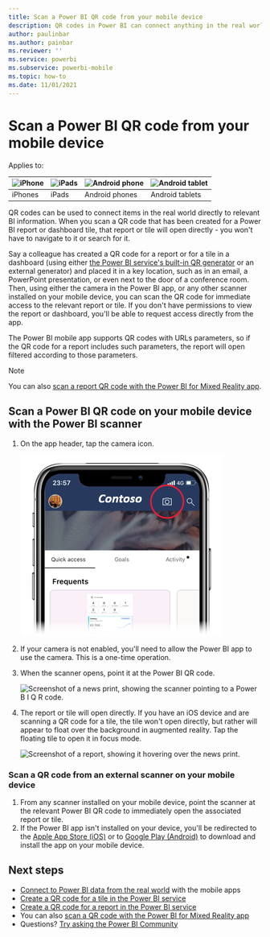 ```yaml
---
title: Scan a Power BI QR code from your mobile device
description: QR codes in Power BI can connect anything in the real world directly to related BI information in the Power BI mobile app for iPhones and Android devices.
author: paulinbar
ms.author: painbar
ms.reviewer: ''
ms.service: powerbi
ms.subservice: powerbi-mobile
ms.topic: how-to
ms.date: 11/01/2021
---
```

# Scan a Power BI QR code from your mobile device
Applies to:

| ![iPhone](./media/mobile-apps-qr-code/ios-logo-40-px.png) | ![iPads](./media/mobile-apps-qr-code/ios-logo-40-px.png) | ![Android phone](././media/mobile-apps-qr-code/android-logo-40-px.png) | ![Android tablet](././media/mobile-apps-qr-code/android-logo-40-px.png) |
|:--- |:--- |:--- |:--- |
|iPhones |iPads |Android phones |Android tablets |

QR codes can be used to connect items in the real world directly to relevant BI information. When you scan a QR code that has been created for a Power BI report or dashboard tile, that report or tile will open directly - you won't have to navigate to it or search for it.

Say a colleague has created a QR code for a report or for a tile in a dashboard (using either [the Power BI service's built-in QR generator](../../create-reports/service-create-qr-code-for-tile.md) or an external generator) and placed it in a key location, such as in an email, a PowerPoint presentation, or even next to the door of a conference room. Then, using either the camera in the Power BI app, or any other scanner installed on your mobile device, you can scan the QR code for immediate access to the relevant report or tile. If you don't have permissions to view the report or dashboard, you'll be able to request access directly from the app.

The Power BI mobile app supports QR codes with URLs parameters, so if the QR code for a report includes such parameters, the report will open filtered according to those parameters. 

> [!NOTE]
> You can also [scan a report QR code with the Power BI for Mixed Reality app](./mobile-hololens2-app.md#open-reports-with-qr-codes).

## Scan a Power BI QR code on your mobile device with the Power BI scanner

1. On the app header, tap the camera icon.

    ![Screenshot of the Power BI camera icon in the app header.](media/mobile-apps-qr-code/power-bi-camera.png)

2. If your camera is not enabled, you'll need to allow the Power BI app to use the camera. This is a one-time operation.
 
3. When the scanner opens, point it at the Power BI QR code.
   
    ![Screenshot of a news print, showing the scanner pointing to a Power B I Q R code.](media/mobile-apps-qr-code/power-bi-align-qr-code.png)
4. The report or tile will open directly. If you have an iOS device and are scanning a QR code for a tile, the tile won't open directly, but rather will appear to float over the background in augmented reality. Tap the floating tile to open it in focus mode.
   
    ![Screenshot of a report, showing it hovering over the news print.](media/mobile-apps-qr-code/power-bi-ios-qr-ar-scanner.png)

### Scan a QR code from an external scanner on your mobile device
1. From any scanner installed on your mobile device, point the scanner at the relevant Power BI QR code to immediately open the associated report or tile.
2. If the Power BI app isn't installed on your device, you'll be redirected to the [Apple App Store (iOS)](https://go.microsoft.com/fwlink/?LinkId=522062) or to [Google Play (Android)](https://go.microsoft.com/fwlink/?LinkID=544867) to download and install the app on your mobile device.

## Next steps
* [Connect to Power BI data from the real world](mobile-apps-data-in-real-world-context.md) with the mobile apps
* [Create a QR code for a tile in the Power BI service](../../create-reports/service-create-qr-code-for-tile.md)
* [Create a QR code for a report in the Power BI service](../../create-reports/service-create-qr-code-for-report.md)
* You can also [scan a QR code with the Power BI for Mixed Reality app](./mobile-hololens2-app.md)
* Questions? [Try asking the Power BI Community](https://community.powerbi.com/)
